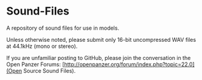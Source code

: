 # Sound-Files
A repository of sound files for use in models. 

Unless otherwise noted, please submit only 16-bit uncompressed WAV files at 44.1kHz (mono or stereo).

If you are unfamiliar posting to GitHub, please join the conversation in the Open Panzer Forums: [http://openpanzer.org/forum/index.php?topic=22.0](Open Source Sound Files).
